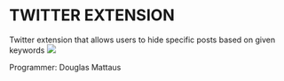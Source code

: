<h1>TWITTER EXTENSION</h1>
Twitter extension that allows users to hide specific posts based on given keywords
<img src='https://media.licdn.com/dms/image/D4E03AQGyIIRLtsZTzg/profile-displayphoto-shrink_200_200/0/1664921677047?e=1683763200&v=beta&t=qHTTiSNWQFjyWyHjhWAAWRW3bdN-1PK9LLXH6CXkCL4'>

<p>Programmer: Douglas Mattaus</p>
